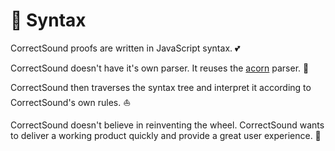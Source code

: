 # 🎃 Syntax
CorrectSound proofs are written in JavaScript syntax. 💕

CorrectSound doesn't have it's own parser. It reuses the [acorn](https://github.com/acornjs/acorn) parser. 🍄

CorrectSound then traverses the syntax tree and interpret it according to CorrectSound's own rules. ⛵

CorrectSound doesn't believe in reinventing the wheel. CorrectSound wants to deliver a working product quickly and provide a great user experience. 🦄
